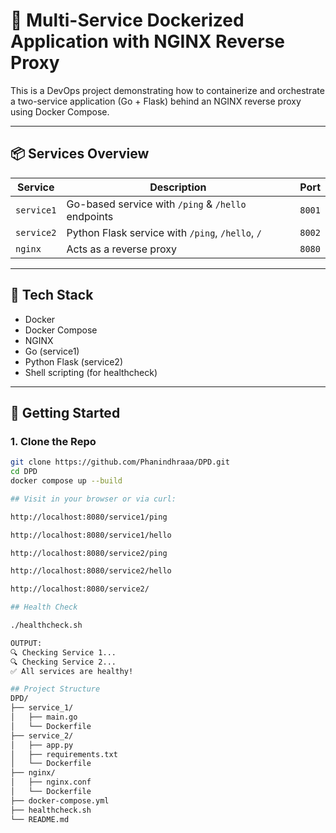 # 🐳 Multi-Service Dockerized Application with NGINX Reverse Proxy

This is a DevOps project demonstrating how to containerize and orchestrate a two-service application (Go + Flask) behind an NGINX reverse proxy using Docker Compose.

---

## 📦 Services Overview

| Service       | Description                         | Port   |
|---------------|-------------------------------------|--------|
| `service1`    | Go-based service with `/ping` & `/hello` endpoints | `8001` |
| `service2`    | Python Flask service with `/ping`, `/hello`, `/`  | `8002` |
| `nginx`       | Acts as a reverse proxy             | `8080` |

---

## 🧱 Tech Stack

- Docker
- Docker Compose
- NGINX
- Go (service1)
- Python Flask (service2)
- Shell scripting (for healthcheck)

---

## 🚀 Getting Started

### 1. Clone the Repo

```bash
git clone https://github.com/Phanindhraaa/DPD.git
cd DPD
docker compose up --build

## Visit in your browser or via curl:

http://localhost:8080/service1/ping

http://localhost:8080/service1/hello

http://localhost:8080/service2/ping

http://localhost:8080/service2/hello

http://localhost:8080/service2/

## Health Check 

./healthcheck.sh

OUTPUT:
🔍 Checking Service 1...
🔍 Checking Service 2...
✅ All services are healthy!

## Project Structure
DPD/
├── service_1/
│   ├── main.go
│   └── Dockerfile
├── service_2/
│   ├── app.py
│   ├── requirements.txt
│   └── Dockerfile
├── nginx/
│   ├── nginx.conf
│   └── Dockerfile
├── docker-compose.yml
├── healthcheck.sh
└── README.md




